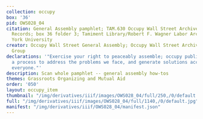 ```yaml
---
collection: occupy
box: '36'
pid: OWS028_04
citation: General Assembly pamphlet; TAM.630 Occupy Wall Street Archives Working Group
  Records; box 36 folder 3; Tamiment Library/Robert F. Wagner Labor Archives, New
  York University
creator: Occupy Wall Street General Assembly; Occupy Wall Street Archives Working
  Group
declarations: '"Exercise your right to peaceably assemble; occupy public space;  create
  a process to address the problems we face, and generate solutions accessible to
  everyone."'
description: Scan whole pamphlet -- general assembly how-tos
themes: Grassroots Organizing and Mutual Aid
order: '050'
layout: occupy_item
thumbnail: "/img/derivatives/iiif/images/OWS028_04/full/250,/0/default.jpg"
full: "/img/derivatives/iiif/images/OWS028_04/full/1140,/0/default.jpg"
manifest: "/img/derivatives/iiif/OWS028_04/manifest.json"
---
```

